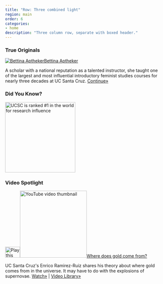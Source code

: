 ```yaml
---
title: "Row: Three combined light"
region: main
order: 6
categories:
- home
description: "Three column row, separate with boxed header."
---
```


<div class="row three separate dark">
              <div class="wrap"><div class="block profile-block" id="profile"><h3 class="block-header">True <span>Originals</span></h3><div class="inner"><a href="http://news.ucsc.edu/2015/03/bettina-aptheker.html"><img alt="Bettina Aptheker" class="block-image" src="http://news.ucsc.edu/2015/03/images/bettina-aptheker-profile.jpg?t=0"></a><a class="upTitle" href="http://news.ucsc.edu/2015/03/bettina-aptheker.html">Bettina Aptheker</a><p>A scholar with a national reputation as a talented instructor, she taught one of the largest and most influential introductory feminist studies courses for nearly three decades at UC Santa Cruz. <a class="continu" href="http://news.ucsc.edu/2015/03/bettina-aptheker.html"> Continue»</a></p></div></div></div>
              <div class="wrap"><div class="block factoid-block" id="know">
<h3 class="block-header">Did You <span>Know?</span></h3>
<div class="inner"><a href="http://news.ucsc.edu/2014/10/THE-ranking.html"><img alt="UCSC is ranked #1 in the world for research influence" height="227" src="http://www.ucsc.edu/images/thought-provoking/dyk-research-influence.svg?t=0" width="227"></a></div>
</div></div>
              <div class="wrap last"><div class="block video-block" id="video"><h3 class="block-header">Video <span>Spotlight</span></h3><div class="inner"><a class="thumb_link" href="https://www.youtube.com/watch?v=TQT5HyHTBLc"><img alt="Play this video" class="play-button" height="35" src="http://static.ucsc.edu/images/play_btn.png?t=0" width="48"><img alt="YouTube video thumbnail" class="block-image" src="http://news.ucsc.edu/video/images/where-does-gold-come-from.jpg?t=0" width="216"></a><a class="upTitle" href="https://www.youtube.com/watch?v=TQT5HyHTBLc">Where does gold come from?</a><p>UC Santa Cruz's Enrico Ramirez-Ruiz shares his theory about where gold comes from in the universe. It may have to do with the explosions of supernovae.&nbsp;<a class="continu" href="https://www.youtube.com/watch?v=TQT5HyHTBLc">Watch»</a> | <a class="continu" href="http://news.ucsc.edu/video/index.html" title="Video Library">Video Library»</a></p></div></div></div>
          </div>
